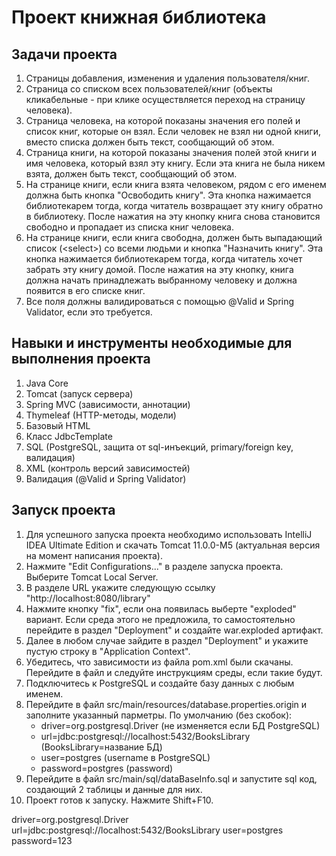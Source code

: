 # Проект книжная библиотека
## Задачи проекта
1) Страницы добавления, изменения и удаления пользователя/книг.
2) Страница со списком всех пользователей/книг (объекты кликабельные - при клике осуществляется
   переход на страницу человека).
3) Страница человека, на которой показаны значения его полей и список книг, которые он
   взял. Если человек не взял ни одной книги, вместо списка должен быть текст, сообщающий об этом.
4) Страница книги, на которой показаны значения полей этой книги и имя человека,
   который взял эту книгу. Если эта книга не была никем взята, должен быть текст, сообщающий об этом.
5) На странице книги, если книга взята человеком, рядом с его именем должна быть кнопка
   "Освободить книгу". Эта кнопка нажимается библиотекарем тогда, когда читатель
   возвращает эту книгу обратно в библиотеку. После нажатия на эту кнопку книга снова
   становится свободно и пропадает из списка книг человека.
6) На странице книги, если книга свободна, должен быть выпадающий список (\<select\>)
   со всеми людьми и кнопка "Назначить книгу". Эта кнопка нажимается библиотекарем
   тогда, когда читатель хочет забрать эту книгу домой. После нажатия на эту кнопку, книга
   должна начать принадлежать выбранному человеку и должна появится в его списке
   книг.
7) Все поля должны валидироваться с помощью @Valid и Spring Validator, если это
   требуется.
## Навыки и инструменты необходимые для выполнения проекта
1) Java Core
2) Tomcat (запуск сервера)
3) Spring MVC (зависимости, аннотации)
4) Thymeleaf (HTTP-методы, модели)
5) Базовый HTML
6) Класс JdbcTemplate
7) SQL (PostgreSQL, защита от sql-инъекций, primary/foreign key, валидация)
8) XML (контроль версий зависимостей)
9) Валидация (@Valid и Spring Validator)
## Запуск проекта
1) Для успешного запуска проекта необходимо использовать IntelliJ IDEA Ultimate Edition и скачать Tomcat 11.0.0-M5
(актуальная версия на момент написания проекта).
2) Нажмите "Edit Configurations..." в разделе запуска проекта. Выберите Tomcat Local Server.
3) В разделе URL укажите следующую ссылку "http://localhost:8080/library"
4) Нажмите кнопку "fix", если она появилась выберте "exploded" вариант. Если среда этого не предложила, то самостоятельно перейдите в раздел "Deployment" и создайте war.exploded артифакт. 
5) Далее в любом случае зайдите в раздел "Deployment" и укажите пустую строку в "Application Context". 
6) Убедитесь, что зависимости из файла pom.xml были скачаны. Перейдите в файл и следуйте инструкциям среды, если
такие будут.
7) Подключитесь к PostgreSQL и создайте базу данных с любым именем.
8) Перейдите в файл src/main/resources/database.properties.origin и заполните указанный парметры. По умолчанию (без скобок):
   * driver=org.postgresql.Driver (не изменяется если БД PostgreSQL)
   * url=jdbc:postgresql://localhost:5432/BooksLibrary (BooksLibrary=название БД)
   * user=postgres (username в PostgreSQL)
   * password=postgres (password)
9) Перейдите в файл src/main/sql/dataBaseInfo.sql и запустите sql код, создающий 2 таблицы и данные для них.
10) Проект готов к запуску. Нажмите Shift+F10.


driver=org.postgresql.Driver
url=jdbc:postgresql://localhost:5432/BooksLibrary
user=postgres
password=123